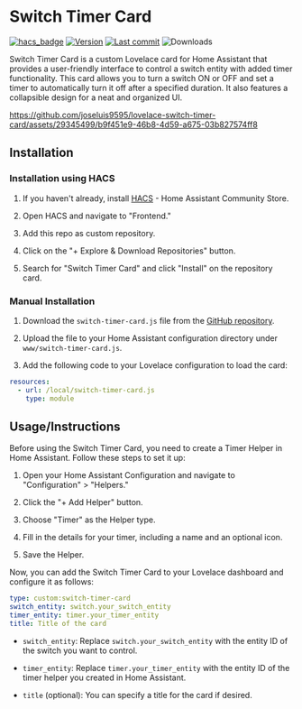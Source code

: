 # Switch Timer Card

[![hacs_badge](https://img.shields.io/badge/HACS-Default-orange.svg)](https://github.com/hacs/integration)
[![Version](https://img.shields.io/github/v/release/joseluis9595/lovelace-switch-timer-card)](#)
[![Last commit](https://img.shields.io/github/last-commit/joseluis9595/lovelace-switch-timer-card)](#)
![Downloads](https://img.shields.io/github/downloads/joseluis9595/lovelace-switch-timer-card/total)

Switch Timer Card is a custom Lovelace card for Home Assistant that provides a user-friendly interface to control a switch entity with added timer functionality. This card allows you to turn a switch ON or OFF and set a timer to automatically turn it off after a specified duration. It also features a collapsible design for a neat and organized UI.


https://github.com/joseluis9595/lovelace-switch-timer-card/assets/29345499/b9f451e9-46b8-4d59-a675-03b827574ff8


## Installation

### Installation using HACS

1. If you haven't already, install [HACS](https://hacs.xyz/) - Home Assistant Community Store.

2. Open HACS and navigate to "Frontend."

3. Add this repo as custom repository.

4. Click on the "+ Explore & Download Repositories" button.

5. Search for "Switch Timer Card" and click "Install" on the repository card.

### Manual Installation

1. Download the `switch-timer-card.js` file from the [GitHub repository](https://github.com/joseluis9595/lovelace-switch-timer-card).

2. Upload the file to your Home Assistant configuration directory under `www/switch-timer-card.js`.

3. Add the following code to your Lovelace configuration to load the card:

```yaml
resources:
  - url: /local/switch-timer-card.js
    type: module
```

## Usage/Instructions

Before using the Switch Timer Card, you need to create a Timer Helper in Home Assistant. Follow these steps to set it up:

1. Open your Home Assistant Configuration and navigate to "Configuration" > "Helpers."

2. Click the "+ Add Helper" button.

3. Choose "Timer" as the Helper type.

4. Fill in the details for your timer, including a name and an optional icon.

5. Save the Helper.

Now, you can add the Switch Timer Card to your Lovelace dashboard and configure it as follows:

```yaml
type: custom:switch-timer-card
switch_entity: switch.your_switch_entity
timer_entity: timer.your_timer_entity
title: Title of the card
```

- `switch_entity`: Replace `switch.your_switch_entity` with the entity ID of the switch you want to control.

- `timer_entity`: Replace `timer.your_timer_entity` with the entity ID of the timer helper you created in Home Assistant.

- `title` (optional): You can specify a title for the card if desired.


